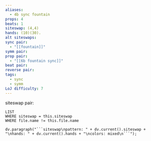 ```yaml
---
aliases:
  - 4b sync fountain
props: 4
beats: 1
siteswap: (4,4)
hands: (10)(30).
alt siteswaps: 
sync pair:
  - "[[fountain]]"
symm pair: 
prop pair:
  - "[[6b fountain sync]]"
beat pair: 
reverse pair: 
tags:
  - sync
  - symm
LoJ difficulty: 7
---
```

siteswap pair:
```dataview
LIST
WHERE siteswap = this.siteswap
WHERE file.name != this.file.name
```
```dataviewjs
dv.paragraph("```siteswap\npattern: " + dv.current().siteswap + "\nhands: " + dv.current().hands + "\ncolors: mixed\n```");
```
